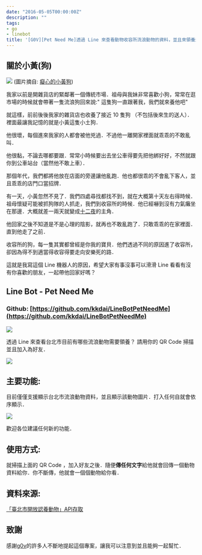 ```yaml
---
date: "2016-05-05T00:00:00Z"
description: ""
tags:
- go
- linebot
title: '[G0V][Pet Need Me]透過 Line 來查看動物收容所流浪動物的資料，並且來領養這些動物吧'
---
```



## 關於小黃(狗)

![](https://i.ytimg.com/vi/5O2_ieVwT0o/hqdefault.jpg)
(圖片摘自: [癡心的小黃狗](https://www.youtube.com/watch?v=5O2_ieVwT0o))

我家以前是開雜貨店的緊鄰著一個傳統市場．祖母與我妹非常喜歡小狗，常常在逛市場的時候就會帶著一隻流浪狗回來說:" 這隻狗一直跟著我，我們就來養他吧" 

就這樣，前前後後我家的雜貨店也收養了接近 10 隻狗 （不包括後來生的送人）．裡面最讓我記憶的就是小黃這隻小土狗．

他很壞，每個進來我家的人都會被他兇過．不過他一離開家裡面就乖乖的不敢亂叫．

他很黏，不論去哪都要跟．常常小時候要出去坐公車得要先把他綁好好，不然就跟你到公車站台（當然他不敢上車）．

那個年代，我們都將他放在店面的旁邊讓他亂跑．他也都很乖的不會亂下客人，並且乖乖的店門口當招牌．

有一天，小黃忽然不見了．我們四處尋找都找不到，就在大概第十天左右得時候．祖母懷疑可能被抓狗隊的人抓走，我們到收容所的時候．他已經嚇到沒有力氣癱坐在那邊．大概就差一兩天就變成[十二夜](https://www.youtube.com/watch?v=aCRzgAWj7nI)的主角．

他回家之後不知道是不是心理的陰影，就再也不敢亂跑了．只敢乖乖的在家裡面．直到他走了之前．

收容所的狗，每一隻其實都曾經是你我的寶貝．他們透過不同的原因進了收容所，卻因為得不到適當得收容得要走向安樂死的路．

這就是我寫這個 Line 機器人的原因，希望大家有事沒事可以滑滑 Line 看看有沒有你喜歡的朋友，一起帶他回家好嗎？


## Line Bot - Pet Need Me

### Github: [https://github.com/kkdai/LineBotPetNeedMe](https://github.com/kkdai/LineBotPetNeedMe)

![](http://petneed.me/static//img/petNeedme_full_color.png)

透過 Line 來查看台北市目前有哪些流浪動物需要領養？ 請用你的  QR Code 掃描並且加入為好友．

![](https://qr-official.line.me/sid/M/249llssp.png)


## 主要功能:

目前僅僅支援顯示台北市流浪動物資料，並且顯示該動物圖片．打入任何自就會依序顯示．

![](../images/2019/petneedyou2019.jpg)

歡迎各位建議任何新的功能．

## 使用方式:

就掃描上面的 QR Code ，加入好友之後．隨便**傳任何文字**給他就會回傳一個動物資料給你．你不斷傳，他就會一個個動物給你看．

## 資料來源:

[「臺北市開放認養動物」API存取](http://data.taipei/opendata/datalist/datasetMeta/outboundDesc?id=6a3e862a-e1cb-4e44-b989-d35609559463&rid=f4a75ba9-7721-4363-884d-c3820b0b917c)

## 致謝

感謝[g0v](http://g0v.tw/)的許多人不斷地提起這個專案，讓我可以注意到並且能夠一起幫忙．